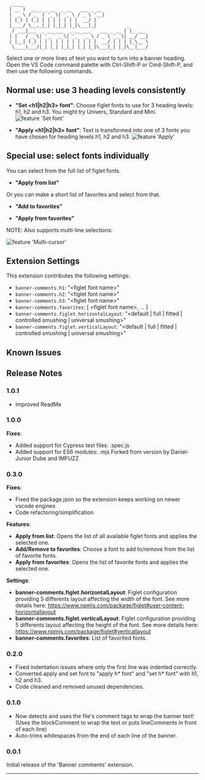 ```
  ____
 | __ )  __ _ _ __  _ __   ___ _ __
 |  _ \ / _` | '_ \| '_ \ / _ \ '__|
 | |_) | (_| | | | | | | |  __/ |
 |____/ \__,_|_| |_|_| |_|\___|_|           _
  / ___|___  _ __ ___  _ __ ___   ___ _ __ | |_ ___
 | |   / _ \| '_ ` _ \| '_ ` _ \ / _ \ '_ \| __/ __|
 | |__| (_) | | | | | | | | | | |  __/ | | | |_\__ \
  \____\___/|_| |_| |_|_| |_| |_|\___|_| |_|\__|___/
```


Select one or more lines of text you want to turn into a banner heading. Open the VS Code command palette with Ctrl-Shift-P or Cmd-Shift-P, and then use the following commands.

## Normal use: use 3 heading levels consistently


- __"Set <h1|h2|h3> font"__: Choose figlet fonts to use for 3 heading levels: h1, h2 and h3. You might try Univers, Standard and Mini.
![feature 'Set font'](images/banner-comments-set-font.gif)

- __"Apply <h1|h2|h3> font"__: Text is transformed into one of 3 fonts you have chosen for heading levels h1, h2 and h3.
![feature 'Apply'](images/banner-comments-apply.gif)


## Special use: select fonts individually

You can select from the full list of figlet fonts.

- __"Apply from list"__

Or you can make a short list of favorites and select from that.

- __"Add to favorites"__

- __"Apply from favorites"__


NOTE: Also supports multi-line selections:

![feature 'Multi-cursor'](images/banner-comments-multi-line.gif)



## Extension Settings

This extension contributes the following settings:

* `banner-comments.h1`: "\<figlet font name\>"
* `banner-comments.h2`: "\<figlet font name\>"
* `banner-comments.h3`: "\<figlet font name\>"
* `banner-comments.favorites`: [ \<figlet font name\>, ... ]
* `banner-comments.figlet.horizontalLayout`: "\<default | full | fitted | controlled smushing | universal smushing\>"
* `banner-comments.figlet.verticalLayout`: "\<default | full | fitted | controlled smushing | universal smushing\>"

## Known Issues

## Release Notes

### 1.0.1
- Improved ReadMe

### 1.0.0 

__Fixes__:
- Added support for Cypress test files: .spec.js 
- Added support for ES6 modules: .mjs
Forked from version by Daniel-Junior Dube and IMFUZZ

### 0.3.0

__Fixes__:
- Fixed the package.json so the extension keeps working on newer vscode engines
- Code refactoring/simplification

__Features__:
- __Apply from list__: Opens the list of all available figlet fonts and applies the selected one.
- __Add/Remove to favorites__: Choose a font to add to/remove from the list of favorite fonts.
- __Apply from favorites__: Opens the list of favorite fonts and applies the selected one.

__Settings__:
- __banner-comments.figlet.horizontalLayout__: Figlet configuration providing 5 differents layout affecting the width of the font. See more details here: https://www.npmjs.com/package/figlet#user-content-horizontallayout
- __banner-comments.figlet.verticalLayout__: Figlet configuration providing 5 differents layout affecting the height of the font. See more details here: https://www.npmjs.com/package/figlet#verticallayout
- __banner-comments.favorites__: List of favorited fonts.

### 0.2.0

- Fixed indentation issues where only the first line was indented correctly.
- Converted apply and set font to "apply h* font" and "set h* font" with h1, h2 and h3.
- Code cleaned and removed unused dependencies.

### 0.1.0

- Now detects and uses the file's comment tags to wrap the banner text! (Uses the blockComment to wrap the text or puts lineComments in front of each line)
- Auto-trims whitespaces from the end of each line of the banner.

### 0.0.1

Initial release of the 'Banner comments' extension.

-----------------------------------------------------------------------------------------------------------